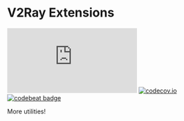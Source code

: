# V2Ray Extensions

[![Build Status][1]][2] [![codecov.io][3]][4] [![codebeat badge][5]][6]

[1]: https://dev.azure.com/v2ray/core/_apis/build/status/v2ray.ext "Build Status badge"
[2]: https://dev.azure.com/v2ray/core/_build/latest?definitionId=2 "Build Status link"
[3]: https://codecov.io/github/v2ray/ext/coverage.svg?branch=master "Coverage badge"
[4]: https://codecov.io/github/v2ray/ext?branch=master "Codecov Status"
[5]: https://codebeat.co/badges/3a2163a8-cb1a-41ba-a860-bf60e2fa5050 "CodeBeat badge"
[6]: https://codebeat.co/projects/github-com-v2ray-ext-master "CodeBeat status"

More utilities!
